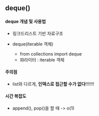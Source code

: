 ## deque()

#### deque 개념 및 사용법

- 링크드리스트 기반 자료구조

- deque(iterable 객체)
  - from collections import deque
  - 퍄라미터 : iterable 객체



#### 주의점

- list와 다르게, **인덱스로 접근할 수가 없다**!!!!!!!



#### 시간 복잡도

- append(), pop()을 할 때 -> o(1)



